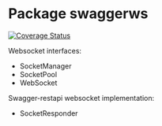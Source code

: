 # Package swaggerws
[![Coverage Status](https://coveralls.io/repos/lubyshev/swaggerws/badge.png)](https://coveralls.io/r/lubyshev/swaggerws)

Websocket interfaces:

* SocketManager
* SocketPool
* WebSocket

Swagger-restapi websocket implementation:

* SocketResponder
